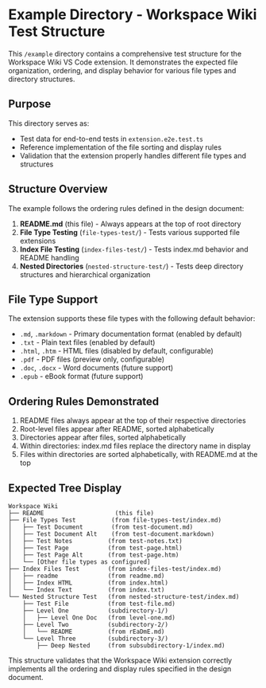 # Example Directory - Workspace Wiki Test Structure

This `/example` directory contains a comprehensive test structure for the Workspace Wiki VS Code extension. It demonstrates the expected file organization, ordering, and display behavior for various file types and directory structures.

## Purpose

This directory serves as:

- Test data for end-to-end tests in `extension.e2e.test.ts`
- Reference implementation of the file sorting and display rules
- Validation that the extension properly handles different file types and structures

## Structure Overview

The example follows the ordering rules defined in the design document:

1. **README.md** (this file) - Always appears at the top of root directory
2. **File Type Testing** (`file-types-test/`) - Tests various supported file extensions
3. **Index File Testing** (`index-files-test/`) - Tests index.md behavior and README handling
4. **Nested Directories** (`nested-structure-test/`) - Tests deep directory structures and hierarchical organization

## File Type Support

The extension supports these file types with the following default behavior:

- `.md`, `.markdown` - Primary documentation format (enabled by default)
- `.txt` - Plain text files (enabled by default)
- `.html`, `.htm` - HTML files (disabled by default, configurable)
- `.pdf` - PDF files (preview only, configurable)
- `.doc`, `.docx` - Word documents (future support)
- `.epub` - eBook format (future support)

## Ordering Rules Demonstrated

1. README files always appear at the top of their respective directories
2. Root-level files appear after README, sorted alphabetically
3. Directories appear after files, sorted alphabetically
4. Within directories: index.md files replace the directory name in display
5. Files within directories are sorted alphabetically, with README.md at the top

## Expected Tree Display

```text
Workspace Wiki
├── README                    (this file)
├── File Types Test          (from file-types-test/index.md)
│   ├── Test Document        (from test-document.md)
│   ├── Test Document Alt    (from test-document.markdown)
│   ├── Test Notes          (from test-notes.txt)
│   ├── Test Page           (from test-page.html)
│   ├── Test Page Alt       (from test-page.htm)
│   └── [Other file types as configured]
├── Index Files Test        (from index-files-test/index.md)
│   ├── readme              (from readme.md)
│   ├── Index HTML          (from index.html)
│   └── Index Text          (from index.txt)
└── Nested Structure Test   (from nested-structure-test/index.md)
    ├── Test File           (from test-file.md)
    ├── Level One           (subdirectory-1/)
    │   ├── Level One Doc   (from level-one.md)
    ├── Level Two           (subdirectory-2/)
    │   └── README          (from rEaDmE.md)
    └── Level Three         (subdirectory-3/)
        ├── Deep Nested     (from subsubdirectory-1/index.md)
```

This structure validates that the Workspace Wiki extension correctly implements all the ordering and display rules specified in the design document.
